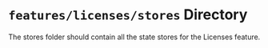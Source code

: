 # `features/licenses/stores` Directory

The stores folder should contain all the state stores for the Licenses feature.
